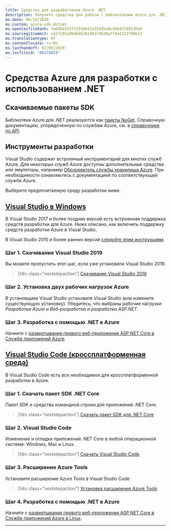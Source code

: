 ```yaml
---
title: Средства для разработчиков Azure .NET
description: Получите средства для работы с библиотеками Azure для .NET в среде Windows, Mac и Linux.
ms.date: 06/19/2020
ms.custom: azure-sdk-dotnet
ms.openlocfilehash: fa645b152f15550b25a3542ba0cdbb43799536b9
ms.sourcegitcommit: cb27c01a8b0b4630148374638aff4e2221f90b22
ms.translationtype: HT
ms.contentlocale: ru-RU
ms.lasthandoff: 07/09/2020
ms.locfileid: "86174854"
---
```

# <a name="azure-tools-for-developing-with-net"></a>Средства Azure для разработки с использованием .NET

## <a name="sdk-downloads"></a>Скачиваемые пакеты SDK

Библиотеки Azure для .NET реализуются как [пакеты NuGet](https://www.nuget.org/packages?q=windowsazureofficial). Справочную документацию, упорядоченную по службам Azure, см. в [справочнике по API](/dotnet/api/overview/azure/?view=azure-dotnet).

## <a name="development-tools"></a>Инструменты разработки

Visual Studio содержит встроенный инструментарий для многих служб Azure. Для некоторых служб Azure доступны дополнительные средства или эмуляторы, например [Обозреватель службы хранилища Azure](https://azure.microsoft.com/features/storage-explorer/). При необходимости ознакомьтесь с документацией по соответствующей службе Azure.

Выберите предпочитаемую среду разработки ниже.

## <a name="visual-studio-on-windows"></a>[Visual Studio в Windows](#tab/vs)

В Visual Studio 2017 и более поздних версий есть встроенная поддержка средств разработки для Azure. Ниже описано, как включить поддержку средств разработки Azure в Visual Studio.

В Visual Studio 2015 и более ранних версий <a href="vs2015-install.md">следуйте этим инструкциям</a>.

### <a name="step-1-download-visual-studio-2019"></a>Шаг 1. Скачивание Visual Studio 2019

Вы можете пропустить этот шаг, если уже установили Visual Studio 2019.

> [!div class="nextstepaction"]
> [Скачивание Visual Studio 2019](https://www.visualstudio.com/downloads/)

### <a name="step-2-install-the-two-azure-workloads"></a>Шаг 2. Установка двух рабочих нагрузок Azure

В установщике Visual Studio установите Visual Studio (или измените существующую установку). Убедитесь, что выбраны рабочие нагрузки *Разработка Azure* и *Веб-разработка и разработка ASP.NET*.

### <a name="step-3-develop-with-net-on-azure"></a>Шаг 3. Разработка с помощью .NET в Azure

Начните с [развертывания первого веб-приложения ASP.NET Core в Службе приложений Azure](/azure/app-service-web/app-service-web-get-started-dotnet).

## <a name="visual-studio-code-cross-platform"></a>[Visual Studio Code (кроссплатформенная среда)](#tab/vscode)

В Visual Studio Code есть все необходимое для кроссплатформенной разработки в Azure.

### <a name="step-1-download-the-net-core-sdk"></a>Шаг 1. Скачать пакет SDK .NET Core

Пакет SDK и средства командной строки для приложений .NET Core.

> [!div class="nextstepaction"]
> [Скачать пакет SDK для .NET Core](https://dotnet.microsoft.com/download)

### <a name="step-2-visual-studio-code"></a>Шаг 2. Visual Studio Code

Изменение и отладка приложений .NET Core в любой операционной системе: Windows, Mac и Linux.

> [!div class="nextstepaction"]
> [Скачать Visual Studio Code](https://code.visualstudio.com)

### <a name="step-3-azure-tools-extension"></a>Шаг 3. Расширение Azure Tools

Установите расширение Azure Tools в Visual Studio Code.

> [!div class="nextstepaction"]
> [Установка расширения Azure Tools](https://marketplace.visualstudio.com/items?itemName=ms-vscode.vscode-node-azure-pack)

### <a name="step-4-develop-with-net-on-azure"></a>Шаг 4. Разработка с помощью .NET в Azure

Начните с [развертывания первого веб-приложения ASP.NET Core в Службе приложений Azure в Linux](/azure/app-service/containers/quickstart-dotnetcore).

---
